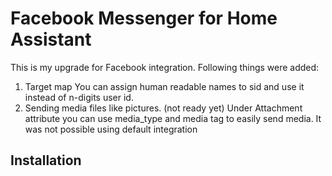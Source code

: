 # Facebook Messenger for Home Assistant

This is my upgrade for Facebook integration. Following things were added:
1. Target map
You can assign human readable names to sid and use it instead of n-digits user id.
2. Sending media files like pictures. (not ready yet)
Under Attachment attribute you can use media_type and media tag to easily send media.
It was not possible using default integration

## Installation

